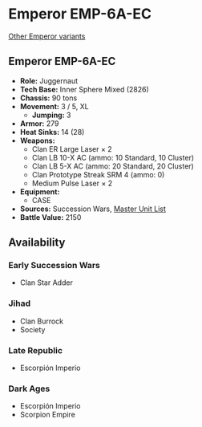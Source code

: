# Emperor EMP-6A-EC

[Other Emperor variants](../emperor.md)

## Emperor EMP-6A-EC
- **Role:** Juggernaut
- **Tech Base:** Inner Sphere Mixed (2826)
- **Chassis:** 90 tons
- **Movement:** 3 / 5, XL
  - **Jumping:** 3
- **Armor:** 279
- **Heat Sinks:** 14 (28)
- **Weapons:**
  - Clan ER Large Laser × 2
  - Clan LB 10-X AC (ammo: 10 Standard, 10 Cluster)
  - Clan LB 5-X AC (ammo: 20 Standard, 20 Cluster)
  - Clan Prototype Streak SRM 4 (ammo: 0)
  - Medium Pulse Laser × 2
- **Equipment:**
  - CASE
- **Sources:** Succession Wars, [Master Unit List](http://masterunitlist.info/Unit/Details/7685/emperor-emp-6a-ec)
- **Battle Value:** 2150

## Availability

### Early Succession Wars
- Clan Star Adder

### Jihad
- Clan Burrock
- Society

### Late Republic
- Escorpión Imperio

### Dark Ages
- Escorpión Imperio
- Scorpion Empire

